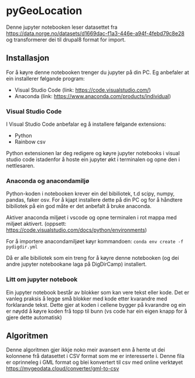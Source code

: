 # pyGeoLocation

Denne jupyter notebooken leser datasettet fra https://data.norge.no/datasets/d1669dac-f1a3-446e-a94f-4febd79c8e28 og transformerer dei til drupal8 format for import.

## Installasjon

For å køyre denne notebooken trenger du jupyter på din PC. Eg anbefaler at ein installerer følgande program:

- Visual Studio Code (link: https://code.visualstudio.com/)
- Anaconda (link: https://www.anaconda.com/products/individual)

### Visual Studio Code

I Visual Studio Code anbefalar eg å installere følgande extensions:

- Python
- Rainbow csv

Python extensionen lar deg redigere og køyre jupyter notebooks i visual studio code istadenfor å hoste ein jupyter økt i terminalen og opne den i nettlesaren.

### Anaconda og anacondamiljø

Python-koden i notebooken krever ein del bibiliotek, t.d scipy, numpy, pandas, faker osv. For å kjapt installere dette på din PC og for å håndtere bibiliotek på ein god
måte er det anbefalt å bruke anaconda. 

Aktiver anaconda miljøet i vscode og opne terminalen i rot mappa med miljøet aktivert. (oppsett: https://code.visualstudio.com/docs/python/environments)

For å importere anacondamiljøet køyr kommandoen: `conda env create -f pydigdir.yml`

Då er alle bibiliotek som ein treng for å køyre denne notebooken (og dei andre jupyter notebookane laga på DigDirCamp) installert.

### Litt om jupyter notebook

Ein jupyter notebook består av blokker som kan vere tekst eller kode. Det er vanleg praksis å legge små blokker med kode etter kvarandre med forklarande tekst.
Dette gjer at koden i cellene bygger på kvarandre og ein er nøydd å køyre koden frå topp til bunn (vs code har ein eigen knapp for å gjere dette automatisk)

## Algoritmen

Denne algoritmen gjer ikkje noko meir avansert enn å hente ut dei kolonnene frå datasettet i CSV format som me er interesserte i. Denne fila er oprinneleg i GML format
og blei konvertert til csv med online verktøyet https://mygeodata.cloud/converter/gml-to-csv
